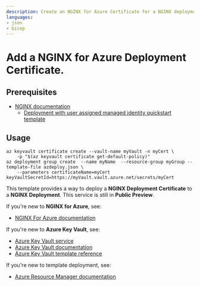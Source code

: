 ```yaml
---
description: Create an NGINX for Azure Certificate for a NGINX deployment using an existing certificate in an Azure Key Vault.
languages:
- json
- bicep
---
```


# Add a NGINX for Azure Deployment Certificate.

## Prerequisites
- [NGINX documentation](https://docs.nginx.com/nginx-for-azure/management/ssl-tls-certificates/)
    - [Deployment with user assigned managed identity quickstart template](../../deployments/with-userassigned-identity/README.md)
    
## Usage
```
az keyvault certificate create --vault-name myVault -n myCert \
    -p "$(az keyvault certificate get-default-policy)"
az deployment group create  --name myName  --resource-group myGroup --template-file azdeploy.json \
    --parameters certificateName=myCert keyVaultSecretId=https://myVault.vault.azure.net/secrets/myCert
```

This template provides a way to deploy a **NGINX Deployment Certificate** to a **NGINX Deployment**. This service is still in **Public Preview**.

If you're new to **NGINX for Azure**, see:

- [NGINX For Azure documentation](https://docs.nginx.com/nginx-for-azure/)


If you're new to **Azure Key Vault**, see:

- [Azure Key Vault service](https://azure.microsoft.com/services/key-vault/)
- [Azure Key Vault documentation](https://docs.microsoft.com/azure/key-vault/)
- [Azure Key Vault template reference](https://docs.microsoft.com/azure/templates/microsoft.keyvault/allversions)


If you're new to template deployment, see:

- [Azure Resource Manager documentation](https://docs.microsoft.com/azure/azure-resource-manager/)
